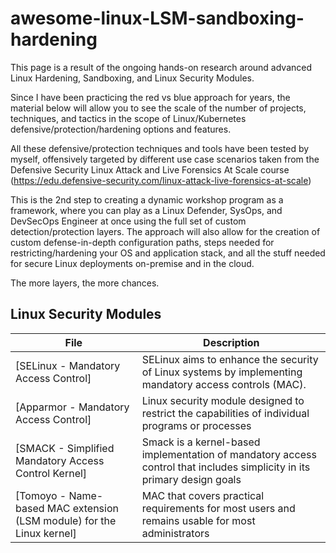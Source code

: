 # awesome-linux-LSM-sandboxing-hardening
This page is a result of the ongoing hands-on research around advanced Linux Hardening, Sandboxing, and Linux Security Modules.

Since I have been practicing the red vs blue approach for years, the material below will allow you to see the scale of the number of projects, techniques, and tactics in the scope of Linux/Kubernetes defensive/protection/hardening options and features.

All these defensive/protection techniques and tools have been tested by myself, offensively targeted by different use case scenarios taken from the Defensive Security Linux Attack and Live Forensics At Scale course (https://edu.defensive-security.com/linux-attack-live-forensics-at-scale)

This is the 2nd step to creating a dynamic workshop program as a framework, where you can play as a Linux Defender, SysOps, and DevSecOps Engineer at once using the full set of custom detection/protection layers. The approach will also allow for the creation of custom defense-in-depth configuration paths, steps needed for restricting/hardening your OS and application stack, and all the stuff needed for secure Linux deployments on-premise and in the cloud.

The more layers, the more chances.


## Linux Security Modules 

| File                                                              | Description                                                                                                                                |
|-------------------------------------------------------------------|--------------------------------------------------------------------------------------------------------------------------------------------|
| [SELinux - Mandatory Access Control]  | SELinux aims to enhance the security of Linux systems by implementing mandatory access controls (MAC).                                                                |
| [Apparmor - Mandatory Access Control]      | Linux security module designed to restrict the capabilities of individual programs or processes                                                                   |                 
| [SMACK - Simplified Mandatory Access Control Kernel]               | Smack is a kernel-based implementation of mandatory access control that includes simplicity in its primary design goals                   |
| [Tomoyo - Name-based MAC extension (LSM module) for the Linux kernel]                 | MAC that covers practical requirements for most users and remains usable for most administrators                         |
